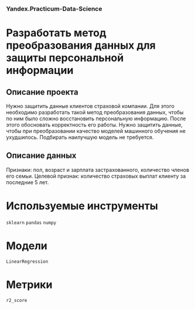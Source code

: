 ### Yandex.Practicum-Data-Science
# Разработать метод преобразования данных для защиты персональной информации
## Описание проекта
Нужно защитить данные клиентов страховой компании. Для этого необходимо разработать такой метод преобразования данных, чтобы по ним было сложно восстановить персональную информацию. После этого обосновать корректность его работы. Нужно защитить данные, чтобы при преобразовании качество моделей машинного обучения не ухудшилось. Подбирать наилучшую модель не требуется.

## Описание данных
Признаки: пол, возраст и зарплата застрахованного, количество членов его семьи. Целевой признак: количество страховых выплат клиенту за последние 5 лет.

# Используемые инструменты
`sklearn` `pandas` `numpy`

# Модели
`LinearRegression`

# Метрики
`r2_score`
